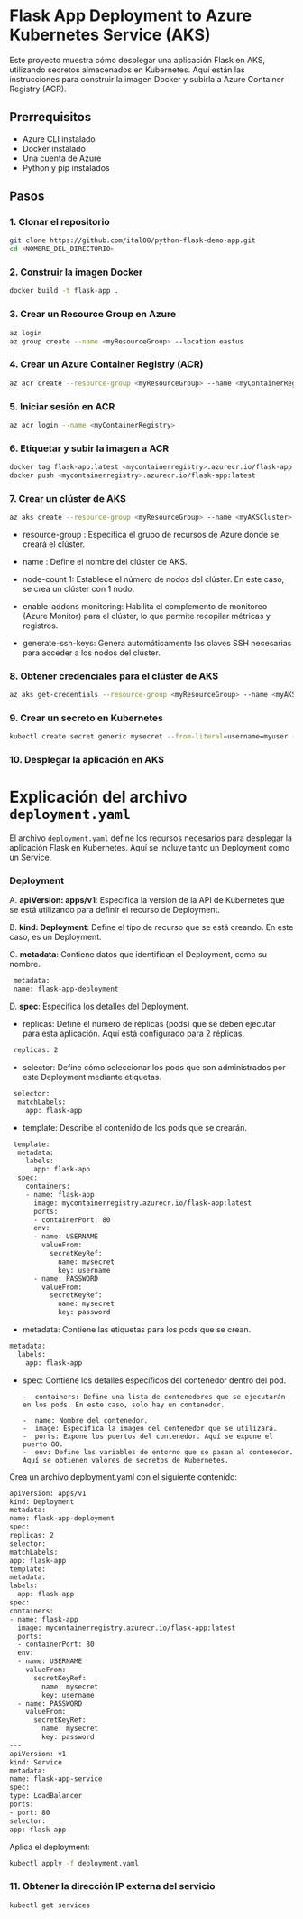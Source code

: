 # Flask App Deployment to Azure Kubernetes Service (AKS)

Este proyecto muestra cómo desplegar una aplicación Flask en AKS, utilizando secretos almacenados en Kubernetes. Aquí están las instrucciones para construir la imagen Docker y subirla a Azure Container Registry (ACR).

## Prerrequisitos

- Azure CLI instalado
- Docker instalado
- Una cuenta de Azure
- Python y pip instalados

## Pasos

### 1. Clonar el repositorio

```bash
git clone https://github.com/ital08/python-flask-demo-app.git
cd <NOMBRE_DEL_DIRECTORIO>
```

### 2. Construir la imagen Docker

```bash
docker build -t flask-app .
```

### 3. Crear un Resource Group en Azure

```bash
az login
az group create --name <myResourceGroup> --location eastus
```

### 4. Crear un Azure Container Registry (ACR)

```bash
az acr create --resource-group <myResourceGroup> --name <myContainerRegistry> --sku Basic
```

### 5. Iniciar sesión en ACR

```bash
az acr login --name <myContainerRegistry>
```

### 6. Etiquetar y subir la imagen a ACR

```bash
docker tag flask-app:latest <mycontainerregistry>.azurecr.io/flask-app:latest
docker push <mycontainerregistry>.azurecr.io/flask-app:latest
```

### 7. Crear un clúster de AKS

```bash
az aks create --resource-group <myResourceGroup> --name <myAKSCluster> --node-count 1 --enable-addons monitoring --generate-ssh-keys
```

- resource-group <myResourceGroup>: Especifica el grupo de recursos de Azure donde se creará el clúster.

- name <myAKSCluster>: Define el nombre del clúster de AKS.

- node-count 1: Establece el número de nodos del clúster. En este caso, se crea un clúster con 1 nodo.

- enable-addons monitoring: Habilita el complemento de monitoreo (Azure Monitor) para el clúster, lo que permite recopilar métricas y registros.

- generate-ssh-keys: Genera automáticamente las claves SSH necesarias para acceder a los nodos del clúster.

### 8. Obtener credenciales para el clúster de AKS

```bash
az aks get-credentials --resource-group <myResourceGroup> --name <myAKSCluster></myAKSCluster>
```

### 9. Crear un secreto en Kubernetes

```bash
kubectl create secret generic mysecret --from-literal=username=myuser --from-literal=password=mypassword
```

### 10. Desplegar la aplicación en AKS

# Explicación del archivo `deployment.yaml`

El archivo `deployment.yaml` define los recursos necesarios para desplegar la aplicación Flask en Kubernetes. Aquí se incluye tanto un Deployment como un Service.

### Deployment

A. **apiVersion: apps/v1**: Especifica la versión de la API de Kubernetes que se está utilizando para definir el recurso de Deployment.

B. **kind: Deployment**: Define el tipo de recurso que se está creando. En este caso, es un Deployment.

C. **metadata**: Contiene datos que identifican el Deployment, como su nombre.

```bash
 metadata:
 name: flask-app-deployment
```

D. **spec**: Especifica los detalles del Deployment.

- replicas: Define el número de réplicas (pods) que se deben ejecutar para esta aplicación. Aquí está configurado para 2 réplicas.

```bash
 replicas: 2
```

- selector: Define cómo seleccionar los pods que son administrados por este Deployment mediante etiquetas.

```bash
 selector:
  matchLabels:
    app: flask-app
```

- template: Describe el contenido de los pods que se crearán.

```bash
 template:
  metadata:
    labels:
      app: flask-app
  spec:
    containers:
    - name: flask-app
      image: mycontainerregistry.azurecr.io/flask-app:latest
      ports:
      - containerPort: 80
      env:
      - name: USERNAME
        valueFrom:
          secretKeyRef:
            name: mysecret
            key: username
      - name: PASSWORD
        valueFrom:
          secretKeyRef:
            name: mysecret
            key: password
```

- metadata: Contiene las etiquetas para los pods que se crean.

```bash
metadata:
  labels:
    app: flask-app
```

- spec: Contiene los detalles específicos del contenedor dentro del pod.

      -  containers: Define una lista de contenedores que se ejecutarán en los pods. En este caso, solo hay un contenedor.

      -  name: Nombre del contenedor.
      -  image: Especifica la imagen del contenedor que se utilizará.
      -  ports: Expone los puertos del contenedor. Aquí se expone el puerto 80.
      -  env: Define las variables de entorno que se pasan al contenedor. Aquí se obtienen valores de secretos de Kubernetes.

Crea un archivo deployment.yaml con el siguiente contenido:

```bash
apiVersion: apps/v1
kind: Deployment
metadata:
name: flask-app-deployment
spec:
replicas: 2
selector:
matchLabels:
app: flask-app
template:
metadata:
labels:
  app: flask-app
spec:
containers:
- name: flask-app
  image: mycontainerregistry.azurecr.io/flask-app:latest
  ports:
  - containerPort: 80
  env:
  - name: USERNAME
    valueFrom:
      secretKeyRef:
        name: mysecret
        key: username
  - name: PASSWORD
    valueFrom:
      secretKeyRef:
        name: mysecret
        key: password
---
apiVersion: v1
kind: Service
metadata:
name: flask-app-service
spec:
type: LoadBalancer
ports:
- port: 80
selector:
app: flask-app
```

Aplica el deployment:

```bash
kubectl apply -f deployment.yaml
```

### 11. Obtener la dirección IP externa del servicio

```bash
kubectl get services
```
